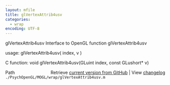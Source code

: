 ```yaml
---
layout: mfile
title: glVertexAttrib4usv
categories:
  - wrap
encoding: UTF-8
---
```


glVertexAttrib4usv  Interface to OpenGL function glVertexAttrib4usv

usage:  glVertexAttrib4usv( index, v )

C function:  void glVertexAttrib4usv(GLuint index, const GLushort\* v)


<div class="code_header" style="text-align:right;">
  <span style="float:left;">Path&nbsp;&nbsp;</span> <span class="counter">Retrieve <a href=
  "https://raw.github.com/Psychtoolbox-3/Psychtoolbox-3/beta/./PsychOpenGL/MOGL/wrap/glVertexAttrib4usv.m">current version from GitHub</a> | View <a href=
  "https://github.com/Psychtoolbox-3/Psychtoolbox-3/commits/beta/./PsychOpenGL/MOGL/wrap/glVertexAttrib4usv.m">changelog</a></span>
</div>
<div class="code">
  <code>./PsychOpenGL/MOGL/wrap/glVertexAttrib4usv.m</code>
</div>
